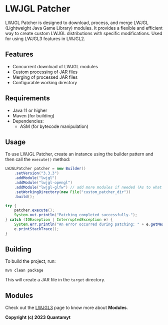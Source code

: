 # LWJGL Patcher

LWJGL Patcher is designed to download, process, and merge LWJGL (Lightweight Java Game Library) modules. It provides a flexible and efficient way to create custom LWJGL distributions with specific modifications. Used for using LWJGL3 features in LWJGL2.

## Features

- Concurrent download of LWJGL modules
- Custom processing of JAR files
- Merging of processed JAR files
- Configurable working directory

## Requirements

- Java 11 or higher
- Maven (for building)
- Dependencies:
    - ASM (for bytecode manipulation)

## Usage

To use LWJGL Patcher, create an instance using the builder pattern and then call the `execute()` method:

```java
LWJGLPatcher patcher = new Builder()
    .setVersion("3.3.3")
    .addModule("lwjgl")
    .addModule("lwjgl-opengl")
    .addModule("lwjgl-glfw") // add more modules if needed (As to what modules are available, check the LWJGL3 page.)
    .setWorkingDirectory(new File("custom_patcher_dir"))
    .build();

try {
    patcher.execute();
    System.out.println("Patching completed successfully.");
} catch (IOException | InterruptedException e) {
    System.err.println("An error occurred during patching: " + e.getMessage());
    e.printStackTrace();
}
```

## Building

To build the project, run:

```
mvn clean package
```

This will create a JAR file in the `target` directory.

## Modules
Check out the [LWJGL3](https://www.lwjgl.org/customize) page to know more about **Modules**.

**Copyright (c) 2023 Quantamyt**